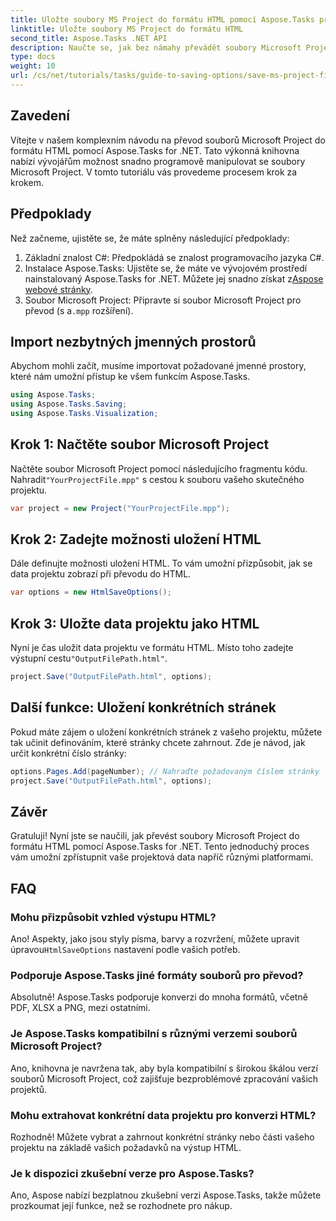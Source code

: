 ```yaml
---
title: Uložte soubory MS Project do formátu HTML pomocí Aspose.Tasks pro .NET
linktitle: Uložte soubory MS Project do formátu HTML
second_title: Aspose.Tasks .NET API
description: Naučte se, jak bez námahy převádět soubory Microsoft Project (.mpp) do formátu HTML pomocí Aspose.Tasks for .NET. Tento komplexní výukový program poskytuje podrobné pokyny, včetně toho, jak načíst soubory projektu, přizpůsobit výstup HTML a uložit konkrétní stránky.
type: docs
weight: 10
url: /cs/net/tutorials/tasks/guide-to-saving-options/save-ms-project-files-to-html-format/
---
```

## Zavedení

Vítejte v našem komplexním návodu na převod souborů Microsoft Project do formátu HTML pomocí Aspose.Tasks for .NET. Tato výkonná knihovna nabízí vývojářům možnost snadno programově manipulovat se soubory Microsoft Project. V tomto tutoriálu vás provedeme procesem krok za krokem.

## Předpoklady

Než začneme, ujistěte se, že máte splněny následující předpoklady:

1. Základní znalost C#: Předpokládá se znalost programovacího jazyka C#.
2. Instalace Aspose.Tasks: Ujistěte se, že máte ve vývojovém prostředí nainstalovaný Aspose.Tasks for .NET. Můžete jej snadno získat z[Aspose webové stránky](https://www.aspose.com).
3.  Soubor Microsoft Project: Připravte si soubor Microsoft Project pro převod (s a`.mpp` rozšíření).

## Import nezbytných jmenných prostorů

Abychom mohli začít, musíme importovat požadované jmenné prostory, které nám umožní přístup ke všem funkcím Aspose.Tasks.

```csharp
using Aspose.Tasks;
using Aspose.Tasks.Saving;
using Aspose.Tasks.Visualization;
```

## Krok 1: Načtěte soubor Microsoft Project

 Načtěte soubor Microsoft Project pomocí následujícího fragmentu kódu. Nahradit`"YourProjectFile.mpp"` s cestou k souboru vašeho skutečného projektu.

```csharp
var project = new Project("YourProjectFile.mpp");
```

## Krok 2: Zadejte možnosti uložení HTML

Dále definujte možnosti uložení HTML. To vám umožní přizpůsobit, jak se data projektu zobrazí při převodu do HTML.

```csharp
var options = new HtmlSaveOptions();
```

## Krok 3: Uložte data projektu jako HTML

 Nyní je čas uložit data projektu ve formátu HTML. Místo toho zadejte výstupní cestu`"OutputFilePath.html"`.

```csharp
project.Save("OutputFilePath.html", options);
```

## Další funkce: Uložení konkrétních stránek

Pokud máte zájem o uložení konkrétních stránek z vašeho projektu, můžete tak učinit definováním, které stránky chcete zahrnout. Zde je návod, jak určit konkrétní číslo stránky:

```csharp
options.Pages.Add(pageNumber); // Nahraďte požadovaným číslem stránky
project.Save("OutputFilePath.html", options);
```

## Závěr

Gratuluji! Nyní jste se naučili, jak převést soubory Microsoft Project do formátu HTML pomocí Aspose.Tasks for .NET. Tento jednoduchý proces vám umožní zpřístupnit vaše projektová data napříč různými platformami.

## FAQ

### Mohu přizpůsobit vzhled výstupu HTML?
 Ano! Aspekty, jako jsou styly písma, barvy a rozvržení, můžete upravit úpravou`HtmlSaveOptions` nastavení podle vašich potřeb.

### Podporuje Aspose.Tasks jiné formáty souborů pro převod?
Absolutně! Aspose.Tasks podporuje konverzi do mnoha formátů, včetně PDF, XLSX a PNG, mezi ostatními.

### Je Aspose.Tasks kompatibilní s různými verzemi souborů Microsoft Project?
Ano, knihovna je navržena tak, aby byla kompatibilní s širokou škálou verzí souborů Microsoft Project, což zajišťuje bezproblémové zpracování vašich projektů.

### Mohu extrahovat konkrétní data projektu pro konverzi HTML?
Rozhodně! Můžete vybrat a zahrnout konkrétní stránky nebo části vašeho projektu na základě vašich požadavků na výstup HTML.

### Je k dispozici zkušební verze pro Aspose.Tasks?
Ano, Aspose nabízí bezplatnou zkušební verzi Aspose.Tasks, takže můžete prozkoumat její funkce, než se rozhodnete pro nákup.